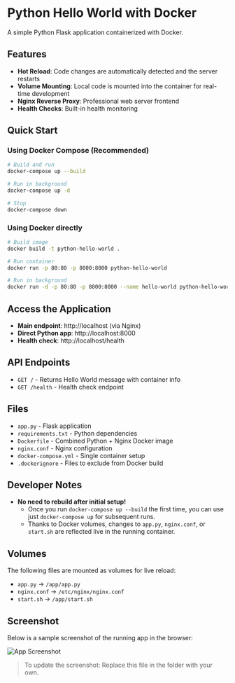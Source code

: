 # Python Hello World with Docker

A simple Python Flask application containerized with Docker.

## Features
- **Hot Reload**: Code changes are automatically detected and the server restarts
- **Volume Mounting**: Local code is mounted into the container for real-time development
- **Nginx Reverse Proxy**: Professional web server frontend
- **Health Checks**: Built-in health monitoring

## Quick Start

### Using Docker Compose (Recommended)
```bash
# Build and run
docker-compose up --build

# Run in background
docker-compose up -d

# Stop
docker-compose down
```

### Using Docker directly
```bash
# Build image
docker build -t python-hello-world .

# Run container
docker run -p 80:80 -p 8000:8000 python-hello-world

# Run in background
docker run -d -p 80:80 -p 8000:8000 --name hello-world python-hello-world
```

## Access the Application

- **Main endpoint**: http://localhost (via Nginx)
- **Direct Python app**: http://localhost:8000
- **Health check**: http://localhost/health

## API Endpoints

- `GET /` - Returns Hello World message with container info
- `GET /health` - Health check endpoint

## Files

- `app.py` - Flask application
- `requirements.txt` - Python dependencies
- `Dockerfile` - Combined Python + Nginx Docker image
- `nginx.conf` - Nginx configuration
- `docker-compose.yml` - Single container setup
- `.dockerignore` - Files to exclude from Docker build

## Developer Notes

- **No need to rebuild after initial setup!**
  - Once you run `docker-compose up --build` the first time, you can use just `docker-compose up` for subsequent runs.
  - Thanks to Docker volumes, changes to `app.py`, `nginx.conf`, or `start.sh` are reflected live in the running container.

## Volumes

The following files are mounted as volumes for live reload:
- `app.py` → `/app/app.py`
- `nginx.conf` → `/etc/nginx/nginx.conf`
- `start.sh` → `/app/start.sh`

## Screenshot

Below is a sample screenshot of the running app in the browser:

![App Screenshot](Screenshot%202025-07-02%20at%208.44.13%E2%80%AFPM%20(2).png)

> To update the screenshot: Replace this file in the folder with your own. 